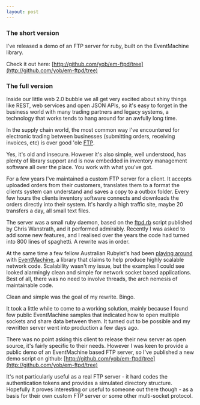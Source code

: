 ```yaml
---
layout: post
---
```

### The short version

I've released a demo of an FTP server for ruby, built on the EventMachine library.

Check it out here: [http://github.com/yob/em-ftpd/tree](http://github.com/yob/em-ftpd/tree)

### The full version

Inside our little web 2.0 bubble we all get very excited about shiny things
like REST, web services and open JSON APIs, so it's easy to forget in the
business world with many trading partners and legacy systems, a technology that
works tends to hang around for an awfully long time.

In the supply chain world, the most common way I've encountered for electronic
trading between businesses (submitting orders, receiving invoices, etc) is over
good 'ole [FTP](http://tools.ietf.org/rfc/rfc959.txt).

Yes, it's old and insecure. However it's also simple, well understood, has
plenty of library support and is now embedded in inventory management software
all over the place. You work with what you've got.

For a few years I've maintained a custom FTP server for a client. It accepts
uploaded orders from their customers, translates them to a format the clients
system can understand and saves a copy to a outbox folder. Every few hours the
clients inventory software connects and downloads the orders directly into
their system. It's hardly a high traffic site, maybe 20 transfers a day, all
small text files.

The server was a small ruby daemon, based on the
[ftpd.rb](http://rubyforge.org/projects/ftpd/) script published by Chris
Wanstrath, and it performed admirably. Recently I was asked to add some new
features, and I realised over the years the code had turned into 800 lines of
spaghetti. A rewrite was in order.

At the same time a few fellow Australian Rubyist's had been [playing
around](http://gist.github.com/81523/) with
[EventMachine](http://rubyeventmachine.com/), a library that claims to help
produce highly scalable network code. Scalability wasn't my issue, but the
examples I could see looked alarmingly clean and simple for network socket
based applications. Best of all, there was no need to involve threads, the arch
nemesis of maintainable code.

Clean and simple was the goal of my rewrite. Bingo.

It took a little while to come to a working solution, mainly because I found
few public EventMachine samples that indicated how to open multiple sockets and
share data between them. It turned out to be possible and my rewritten server
went into production a few days ago.

There was no point asking this client to release their new server as open
source, it's fairly specific to their needs. However I was keen to provide a
public demo of an EventMachine based FTP server, so I've published a new
demo script on github:
[http://github.com/yob/em-ftpd/tree](http://github.com/yob/em-ftpd/tree)

It's not particularly useful as a real FTP server - it hard codes the
authentication tokens and provides a simulated directory structure. Hopefully
it proves interesting or useful to someone out there though - as a basis for their
own custom FTP server or some other multi-socket protocol.
